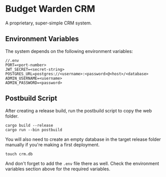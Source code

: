 # Budget Warden CRM

A proprietary, super-simple CRM system.

## Environment Variables

The system depends on the following environment variables:

```
//.env
PORT=<port-number>
JWT_SECRET=<secret-string>
POSTGRES_URL=postgres://<username>:<password>@<host>/<database>
ADMIN_USERNAME=<username>
ADMIN_PASSWORD=<password>
```

## Postbuild Script

After creating a release build, run the postbuild script to copy the web folder.

```
cargo build --release
cargo run --bin postbuild
```

You will also need to create an empty database in the target release folder manually if you're making a first deployment.

```
touch crm.db
```

And don't forget to add the `.env` file there as well. Check the environment variables section above for the required variables.
